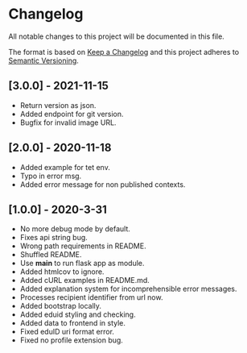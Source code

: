 # Changelog
All notable changes to this project will be documented in this file.

The format is based on [Keep a Changelog](http://keepachangelog.com/en/1.0.0/)
and this project adheres to [Semantic Versioning](http://semver.org/spec/v2.0.0.html).

## [3.0.0] - 2021-11-15
- Return version as json.
- Added endpoint for git version.
- Bugfix for invalid image URL.

## [2.0.0] - 2020-11-18
 - Added example for tet env.
 - Typo in error msg.
 - Added error message for non published contexts.

## [1.0.0] - 2020-3-31
 - No more debug mode by default.
 - Fixes api string bug.
 - Wrong path requirements in README.
 - Shuffled README.
 - Use __main__ to run flask app as module.
 - Added htmlcov to ignore.
 - Added cURL examples in README.md.
 - Added explanation system for incomprehensible error messages.
 - Processes recipient identifier from url now.
 - Added bootstrap locally.
 - Added eduid styling and checking.
 - Added data to frontend in style.
 - Fixed eduID uri format error.
 - Fixed no profile extension bug.
